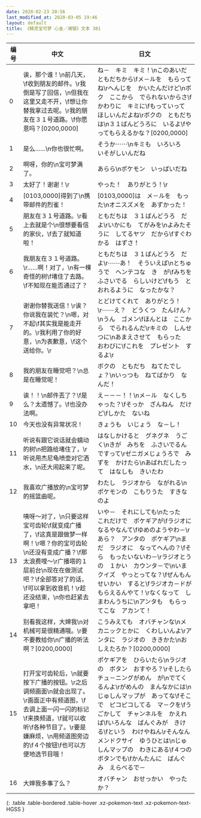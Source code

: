 ```yaml
---
date: 2020-02-23 20:56
last_modified_at: 2020-03-05 19:46
layout: default
title: 《精灵宝可梦 心金／魂银》文本 381
---
```

| 编号 | 中文 | 日文 |
| ---- | ---- | ---- |
| 0 | 诶，那个谁！\n前几天，\f收到朋友的邮件。\r我倒是写了回信，\n但我在这里又走不开，\f想让你替我拿过去呢。\r我的朋友在３１号道路。\f你愿意吗？[0200,0000] | ね－　キミ　キミ！\nこのあいだ　ともだちから\fメ－ルを　もらってね\rへんじを　かいたんだけど\nボク　ここから　でられないからさ\fかわりに　キミに\fもっていって　ほしいんだよね\rボクの　ともだちは\n３１ばんどうろに　いるよ\fやってもらえるかな？[0200,0000] |
| 1 | 是么……\n你也很忙啊。 | そうか⋯⋯\nキミも　いろいろ　いそがしいんだね |
| 2 | 啊呀，你的\n宝可梦满了。 | あらら\nポケモン　いっぱいだね |
| 3 | 太好了！谢谢！\r | やった！　ありがとう！\r |
| 4 | [0103,0000]得到了\n携带邮件的烈雀！ | [0103,0000]は　メ－ルを　もった\nオニスズメを　あずかった！ |
| 5 | 朋友在３１号道路。\r看上去就是个\n很想要看信的家伙，\f去了就知道啦！ | ともだちは　３１ばんどうろ　だよ\rいかにも　てがみを\nよみたそうに　してるヤツ　だから\fすぐわかる　はずさ！ |
| 6 | 我朋友在３１号道路。\r……啊！对了，\n有一棵奇怪的树\f堵住了去路。\f不知现在能否通过了？ | ともだちは　３１ばんどうろ　だよ\r⋯⋯あ！　そういえば\nとちゅうで　ヘンテコな　き　が\fみちを　ふさいでる　らしいけど\fもう　とおれるように　なったかな？ |
| 7 | 谢谢你替我送信！\r诶？你说我在装忙？\n嗯，对不起\f其实我是能走开的。\r我利用了你的好意，\n为表歉意，\f这个送给你。\r | とどけてくれて　ありがとう！\r⋯⋯え？　どうくつ　たんけん？\nうん　ゴメン\fほんとは　ここから　でられるんだ\rキミの　しんせつに\nあまえさせて　もらった　おわびに\fこれを　プレゼント　するよ\r |
| 8 | 我的朋友在睡觉吧？\n总是在睡觉呢！ | ボクの　ともだち　ねてたでしょ？\nいっつも　ねてばかり　なんだ！ |
| 9 | 诶！！\n邮件丟了？\f是么？太遗憾了。\f也没办法啊。 | え－－－！！\nメ－ル　なくしちゃった？\fそっか　ざんねん　だけど\fしかた　ないね |
| 10 | 今天也没有异常状况！ | きょうも　いじょう　な－し！ |
| 11 | 听说有跟它说话就会蠕动的树\n把路给堵住了，\r听说用杰尼龟喷壶对它洒水，\n还大闹起来了呢。 | はなしかけると　グネグネ　うごく\nきが　みちを　ふさいでるんですって\rゼニガメじょうろで　みずを　かけたら\nあばれだしたって　はなしも　きいたわ |
| 12 | 我喜欢广播放的\n宝可梦的摇篮曲呢。 | わたし　ラジオから　ながれる\nポケモンの　こもりうた　すきなのよ |
| 13 | 咦呀～对了，\n只要这样宝可齿轮\f就变成广播了，\f这真是跟做梦一样啊！\r嗯？你的宝可齿轮\n还没有变成广播？\f那太浪费哩～\r广播塔的１层前台\n现在在做测试吧？\f全部答对了的话，\f可以拿到收音机！\r趁还没结束，\n你也赶紧去拿吧！ | いや－　それにしても\nたった　これだけで　ポケギアが\fラジオに　なるやなんて\fゆめのようやわ－\rあら？　アンタの　ポケギア\nまだ　ラジオに　なってへんの？\fそら　もったいないわ－\rラジオとうの　１かい　カウンタ－で\nいま　クイズ　やっとってな？\fぜんもん　せいかい　すると\fラジオカ－ドが　もらえるんやて！\rなくなって　しまわんうちに\nアンタも　もらってこな　アカンて！ |
| 14 | 别看我这样，大婶我\n对机械可是很精通哦。\r要不要教给你\n广播的听法啊？[0200,0000] | こうみえても　オバチャンな\nメカニックとかに　くわしいんよ\rアンタに　ラジオの　ききかた\nおしえたろか？[0200,0000] |
| 15 | 打开宝可齿轮后，\n就要按下广播的按钮。\r之后调频画面\n就会出现了。\r画面正中有频道图，\f去调上面一闪一闪的标记\f来换频道，\f就可以收听\f各种节目了。\r要是嫌麻烦，\n用频道图旁边的\f４个按钮\f也可以方便地选节目哦！ | ポケギアを　ひらいたら\nラジオの　ボタン　おすやろ？\rそしたら　チュ－ニングがめん　が\nでてくるんよ\rがめんの　まんなかには\nじゅしんマップが　あってな\fそこで　ピコピコしてる　マ－クを\fうごかして　チャンネルを　かえれば\fいろんな　ばんぐみが　きける\fという　わけやねん\rそんなん　メンドクサイ　ゆうひとは\nじゅしんマップの　わきにある\f４つの　ボタンでも\fかんたんに　ばんぐみ　えらべるで－ |
| 16 | 大婶我多事了么？ | オバチャン　おせっかい　やったか？ |
{: .table .table-bordered .table-hover .xz-pokemon-text .xz-pokemon-text-HGSS }